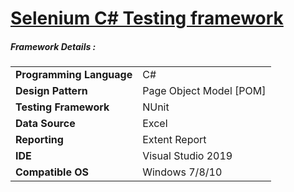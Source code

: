 
# <a href="https://github.com/tobeaprogrammer/TestAutomation_SeleniumCSharp">Selenium C# Testing framework</a>

<h5> Framework Details :</h5>
<div>
<table>
  <tr><td><b>Programming Language</b></td><td>C#</td></tr>
  <tr><td><b>Design Pattern</b></td><td>Page Object Model [POM]</td></tr>
  <tr><td><b>Testing Framework</b></td><td>NUnit</td></tr>
  <tr><td><b>Data Source</b></td><td>Excel</td></tr>
  <tr><td><b>Reporting</b></td><td>Extent Report</td></tr>
  <tr><td><b>IDE</b></td><td>Visual Studio 2019</td></tr>
  <tr><td><b>Compatible OS</b></td><td>Windows 7/8/10</td></tr>
</table>
</div>
